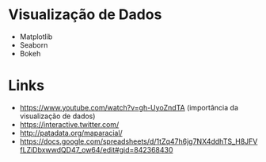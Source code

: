 # Visualização de Dados

- Matplotlib
- Seaborn
- Bokeh

# Links

- https://www.youtube.com/watch?v=gh-UyoZndTA (importância da visualização de dados)
- https://interactive.twitter.com/
- http://patadata.org/maparacial/
- https://docs.google.com/spreadsheets/d/1tZq47h6jg7NX4ddhTS_H8JFVfLZiDbxwwdQD47_ow64/edit#gid=842368430
